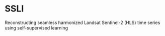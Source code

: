 # SSLI
 Reconstructing seamless harmonized Landsat Sentinel-2 (HLS) time series using self-supervised learning
